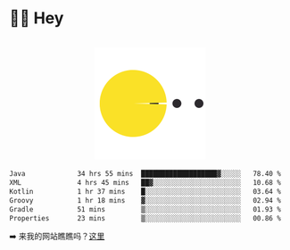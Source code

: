 
# 👋🏻 Hey
<div align="center">
	<br>
	<img src="https://raw.githubusercontent.com/Aniket965/Aniket965/master/pacman.svg?sanitize=true" width="200" height="200">
	<br>
</div>

<!--START_SECTION:waka-->

```text
Java             34 hrs 55 mins  ███████████████████▓░░░░░   78.40 %
XML              4 hrs 45 mins   ██▓░░░░░░░░░░░░░░░░░░░░░░   10.68 %
Kotlin           1 hr 37 mins    █░░░░░░░░░░░░░░░░░░░░░░░░   03.64 %
Groovy           1 hr 18 mins    ▓░░░░░░░░░░░░░░░░░░░░░░░░   02.94 %
Gradle           51 mins         ▒░░░░░░░░░░░░░░░░░░░░░░░░   01.93 %
Properties       23 mins         ▒░░░░░░░░░░░░░░░░░░░░░░░░   00.86 %
```

<!--END_SECTION:waka-->

 ➡️  来我的网站瞧瞧吗？[这里](https://www.shaolongfei.com)
